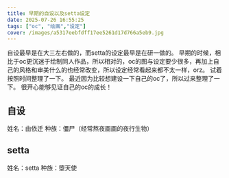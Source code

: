 ```yaml
---
title: 早期的自设以及setta设定
date: 2025-07-26 16:55:25
tags: ["oc", "绘画","设定"]
cover: /images/a5317eebfdff17ee5261d17d766a5eb9.jpg
---
```

自设最早是在大三左右做的，而setta的设定最早是在研一做的。
早期的时候，相比于oc更沉迷于绘制同人作品，所以相对的，oc的图与设定要少很多，再加上自己的风格和审美什么的也经常改变，所以设定经常看起来都不太一样，orz。
试着按照时间整理了一下。
最近因为比较想建设一下自己的oc了，所以过来整理了一下。
很开心能够见证自己的oc的成长！

## 自设
姓名：由依迁
种族：僵尸（经常熬夜画画的夜行生物）


## setta
姓名：setta
种族：堕天使